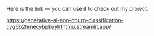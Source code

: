 Here is the link — you can use it to check out my project.

https://generative-ai-ann-churn-classification-cyg6b2hmecybpkuyhfntmu.streamlit.app/
